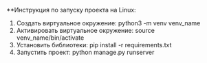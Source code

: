 **Инструкция по запуску проекта на Linux:
1. Создать виртуальное окружение: python3 -m venv venv_name
1. Активировать виртуальное окружение: source venv_name/bin/activate
1. Установить библиотеки: pip install -r requirements.txt
4. Запустить проект: python manage.py runserver
